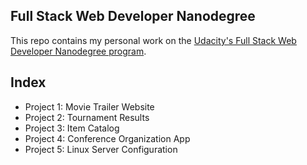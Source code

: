 ## Full Stack Web Developer Nanodegree

This repo contains my personal work on the <a href="https://www.udacity.com/course/nd004">Udacity's Full Stack Web Developer Nanodegree program</a>.

## Index

* Project 1: Movie Trailer Website
* Project 2: Tournament Results
* Project 3: Item Catalog
* Project 4: Conference Organization App
* Project 5: Linux Server Configuration